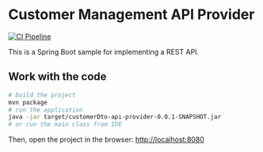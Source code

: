 # Customer Management API Provider

[![CI Pipeline](https://github.com/ueberfuhr-trainings/spring-boot-vertiefung-2025-04-14/actions/workflows/maven.yml/badge.svg)](https://github.com/ueberfuhr-trainings/spring-boot-vertiefung-2025-04-14/actions/workflows/maven.yml)

This is a Spring Boot sample for implementing a REST API.

## Work with the code

```bash
# build the project
mvn package
# run the application
java -jar target/customerDto-api-provider-0.0.1-SNAPSHOT.jar
# or run the main class from IDE
```

Then, open the project in the browser: [http://localhost:8080](http://localhost:8080)
